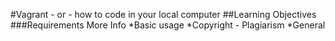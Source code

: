 #Vagrant - or - how to code in your local computer
##Learning Objectives
###Requirements
More Info
*Basic usage
*Copyright - Plagiarism
*General
